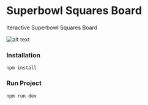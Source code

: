 # Superbowl Squares Board

Iteractive Superbowl Squares Board

![alt text](https://github.com/rbucinell/astro-htmx-squares/blob/master/sample-squares-board.png?raw=true)


### Installation
```
npm install
```

### Run Project
```
npm run dev
```
